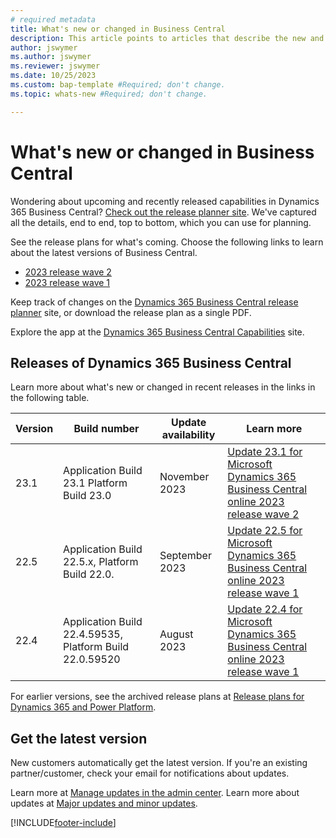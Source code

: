 ```yaml
---
# required metadata
title: What's new or changed in Business Central
description: This article points to articles that describe the new and changed features in minor updates to Dynamics 365 Business Central online.
author: jswymer
ms.author: jswymer
ms.reviewer: jswymer 
ms.date: 10/25/2023
ms.custom: bap-template #Required; don't change.
ms.topic: whats-new #Required; don't change.

---
```

# What's new or changed in Business Central

Wondering about upcoming and recently released capabilities in Dynamics 365 Business Central? [Check out the release planner site](https://experience.dynamics.com/releaseplans/?app=Business+Central). We've captured all the details, end to end, top to bottom, which you can use for planning.  

See the release plans for what's coming. Choose the following links to learn about the latest versions of Business Central.

- [2023 release wave 2](/dynamics365/release-plan/2023wave2/smb/dynamics365-business-central/planned-features)
- [2023 release wave 1](/dynamics365/release-plan/2023wave1/smb/dynamics365-business-central/planned-features)  

Keep track of changes on the [Dynamics 365 Business Central release planner](https://experience.dynamics.com/releaseplans/?app=Business+Central) site, or download the release plan as a single PDF.  

Explore the app at the [Dynamics 365 Business Central Capabilities](https://dynamics.microsoft.com/business-central/overview/) site.

## Releases of Dynamics 365 Business Central

Learn more about what's new or changed in recent releases in the links in the following table.

| Version | Build number | Update availability | Learn more |
|---------|--------------|---------------|-------------|
|23.1|Application Build 23.1 Platform Build 23.0|November 2023|[Update 23.1 for Microsoft Dynamics 365 Business Central online 2023 release wave 2](whatsnew/whatsnew-update-23-1.md)|
|22.5|Application Build 22.5.x, Platform Build 22.0.|September 2023|[Update 22.5 for Microsoft Dynamics 365 Business Central online 2023 release wave 1](whatsnew-update-22-5.md)|
|22.4|Application Build 22.4.59535, Platform Build 22.0.59520|August 2023|[Update 22.4 for Microsoft Dynamics 365 Business Central online 2023 release wave 1](whatsnew-update-22-4.md)|
<!-- remove entries with an auto-update date older than the current month (unless the table is then pathetically short - there should always be three entries as a best practice). The links can be to articles in Docs, the planned-features article in the release plans, or KB articles with bug details. BAP Skilling does not own the individual articles with concrete information but provides tooling and guidance to help product teams, customer/partner success teams, or support teams gather relevant information.  -->

For earlier versions, see the archived release plans at [Release plans for Dynamics 365 and Power Platform](/dynamics365/release-plans/archived-plans).  <!--required section-->

## Get the latest version

New customers automatically get the latest version. If you're an existing partner/customer, check your email for notifications about updates. <!-- standard wording for apps with auto-update. If the app has an article with instruction for admins to apply an update, then link to that -->

Learn more at [Manage updates in the admin center](../administration/tenant-admin-center-update-management.md). Learn more about updates at [Major updates and minor updates](../administration/update-rollout-timeline.md).  

[!INCLUDE[footer-include](../includes/footer-banner.md)]
